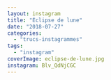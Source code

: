 ```yaml
---
layout: instagram
title: "Éclipse de lune"
date: "2018-07-27"
categories: 
  - "trucs-instagrammes"
tags: 
  - "instagram"
coverImage: eclipse-de-lune.jpg
instagram: Blv_QdNjCGC
---
```

